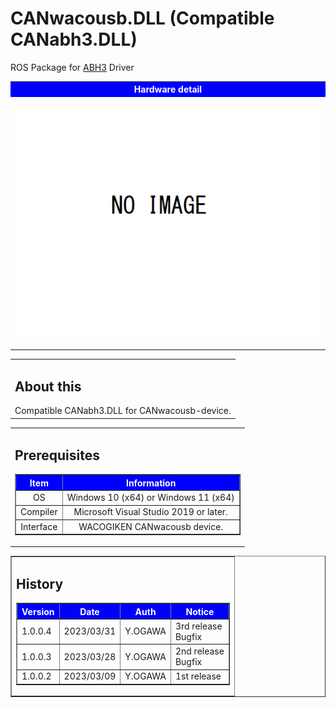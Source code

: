 # CANwacousb.DLL (Compatible CANabh3.DLL)
ROS Package for <a href="https://www.wacogiken.co.jp/agv/abh3.html">ABH3</a> Driver

<table width="100%" border="0">
<tr><th align="center" valign="center" bgcolor="blue"><font color="white">Hardware detail</font></th></tr>
<tr><td align="center" valign="center">

![](img/CANwacousb.png)
</td></tr>
</table>

<table border="0">
    <tr><td><h2>About this</h2>
        Compatible CANabh3.DLL for CANwacousb-device.
        </td>
    </tr>
</table>

<!-- Prerequisites -->
<table border="0">
    <tr><td><h2>Prerequisites</h2>
    <table border="1">
        <tr><th bgcolor="blue"><font color="white">Item</font></th><th bgcolor="blue"><font color="white">Information</font></th></tr>
        <tr><td align="center">OS</td><td align="center">Windows 10 (x64) or Windows 11 (x64)</td></tr>
        <tr><td align="center">Compiler</td><td align="center">Microsoft Visual Studio 2019 or later.</td></tr>
        <tr><td align="center">Interface</td><td align="center">WACOGIKEN CANwacousb device.</td></tr>
    </table>
    </td></tr>
</table>

<!-- Version table -->
<table border="1">
   <tr><td><h2>History</h2>
    <table border="1">
        <tr>
            <th bgcolor="blue"><font color="white">Version</font></th>
            <th bgcolor="blue"><font color="white">Date</font></th>
            <th bgcolor="blue"><font color="white">Auth</font></th>
            <th bgcolor="blue"><font color="white">Notice</font></th>
        </tr>
        <tr>
            <td>1.0.0.4</td>
            <td>2023/03/31</td>
            <td>Y.OGAWA</td>
            <td>3rd release<br>Bugfix</td>
        </tr>
        <tr>
            <td>1.0.0.3</td>
            <td>2023/03/28</td>
            <td>Y.OGAWA</td>
            <td>2nd release<br>Bugfix</td>
        </tr>
        <tr>
            <td>1.0.0.2</td>
            <td>2023/03/09</td>
            <td>Y.OGAWA</td>
            <td>1st release</td>
        </tr>
    </table>
    </td></tr>
</table>


